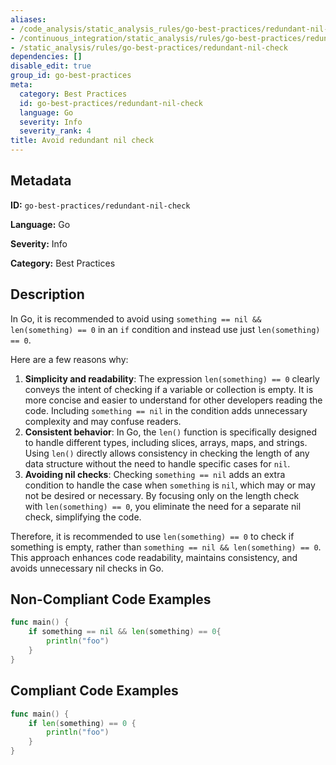 ```yaml
---
aliases:
- /code_analysis/static_analysis_rules/go-best-practices/redundant-nil-check
- /continuous_integration/static_analysis/rules/go-best-practices/redundant-nil-check
- /static_analysis/rules/go-best-practices/redundant-nil-check
dependencies: []
disable_edit: true
group_id: go-best-practices
meta:
  category: Best Practices
  id: go-best-practices/redundant-nil-check
  language: Go
  severity: Info
  severity_rank: 4
title: Avoid redundant nil check
---
```

<!--  SOURCED FROM https://github.com/DataDog/datadog-static-analyzer-rule-docs -->


## Metadata
**ID:** `go-best-practices/redundant-nil-check`

**Language:** Go

**Severity:** Info

**Category:** Best Practices

## Description
In Go, it is recommended to avoid using `something == nil && len(something) == 0` in an `if` condition and instead use just `len(something) == 0`. 
	
Here are a few reasons why:

1.  **Simplicity and readability**: The expression `len(something) == 0` clearly conveys the intent of checking if a variable or collection is empty. It is more concise and easier to understand for other developers reading the code. Including `something == nil` in the condition adds unnecessary complexity and may confuse readers.
2.  **Consistent behavior**: In Go, the `len()` function is specifically designed to handle different types, including slices, arrays, maps, and strings. Using `len()` directly allows consistency in checking the length of any data structure without the need to handle specific cases for `nil`.
3.  **Avoiding nil checks**: Checking `something == nil` adds an extra condition to handle the case when `something` is `nil`, which may or may not be desired or necessary. By focusing only on the length check with `len(something) == 0`, you eliminate the need for a separate nil check, simplifying the code.

Therefore, it is recommended to use `len(something) == 0` to check if something is empty, rather than `something == nil && len(something) == 0`. This approach enhances code readability, maintains consistency, and avoids unnecessary nil checks in Go.


## Non-Compliant Code Examples
```go
func main() {
    if something == nil && len(something) == 0{
        println("foo")
    }
}
```

## Compliant Code Examples
```go
func main() {
    if len(something) == 0 {
        println("foo")
    }
}
```
